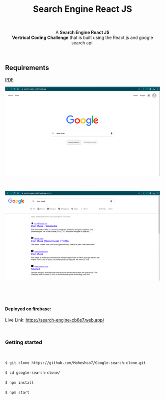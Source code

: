 <h1 align = "center">Search Engine React JS</h1>

<p>&nbsp;</p> 

<p align="center">A  <strong>Search Engine React JS <br> Vertrical Coding Challenge</strong> that is built using the React js and google search api.</p>

<p>&nbsp;</p> 

## Requirements

<!--![img](Vertrical_Instructions_Coding_Challenge.pdf)-->
<a href="Vertrical_Instructions_Coding_Challenge.pdf" target="_blank">PDF</a>

![img1](demo/img1.png)

<p>&nbsp;</p> 

![img2](demo/img2.png)

<p>&nbsp;</p> 
<p>&nbsp;</p> 

####  Deployed on firebase:

LIve Link: https://search-engine-cb6e7.web.app/

<p>&nbsp;</p> 

### Getting started

```


$ git clone https://github.com/Maheshoo7/Google-search-clone.git

$ cd google-search-clone/

$ npm install

$ npm start



```
